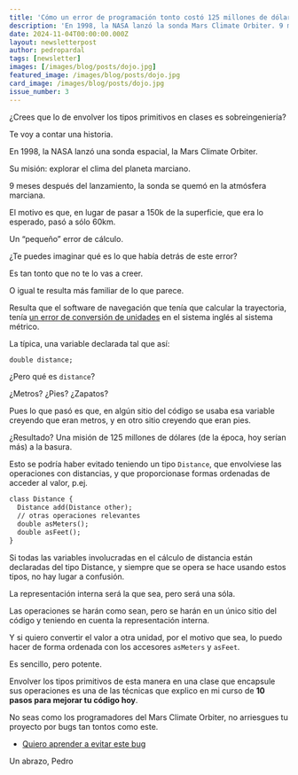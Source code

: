 ```yaml
---
title: 'Cómo un error de programación tonto costó 125 millones de dólares'
description: 'En 1998, la NASA lanzó la sonda Mars Climate Orbiter. 9 meses después del lanzamiento, la sonda se quemó en la atmósfera marciana. ¿Qué había detrás de este error?'
date: 2024-11-04T00:00:00.000Z
layout: newsletterpost
author: pedropardal
tags: [newsletter]
images: [/images/blog/posts/dojo.jpg]
featured_image: /images/blog/posts/dojo.jpg
card_image: /images/blog/posts/dojo.jpg
issue_number: 3
---
```


¿Crees que lo de envolver los tipos primitivos en clases es sobreingeniería?

Te voy a contar una historia.

En 1998, la NASA lanzó una sonda espacial, la Mars Climate Orbiter.

Su misión: explorar el clima del planeta marciano.

9 meses después del lanzamiento, la sonda se quemó en la atmósfera marciana.

El motivo es que, en lugar de pasar a 150k de la superficie, que era lo esperado, pasó a sólo 60km.

Un “pequeño” error de cálculo.

¿Te puedes imaginar qué es lo que había detrás de este error?

Es tan tonto que no te lo vas a creer.

O igual te resulta más familiar de lo que parece.

Resulta que el software de navegación que tenía que calcular la trayectoria, tenía [un error de conversión de unidades](http://news.bbc.co.uk/2/hi/science/nature/514763.stm) en el sistema inglés al sistema métrico.

La típica, una variable declarada tal que así:

```markdown
double distance;
```

¿Pero qué es `distance`?

¿Metros? ¿Pies? ¿Zapatos?

Pues lo que pasó es que, en algún sitio del código se usaba esa variable creyendo que eran metros, y en otro sitio creyendo que eran pies.

¿Resultado? Una misión de 125 millones de dólares (de la época, hoy serían más) a la basura.

Esto se podría haber evitado teniendo un tipo `Distance`, que envolviese las operaciones con distancias, y que proporcionase formas ordenadas de acceder al valor, p.ej.

```markdown
class Distance {
  Distance add(Distance other);
  // otras operaciones relevantes
  double asMeters();
  double asFeet();
}
```

Si todas las variables involucradas en el cálculo de distancia están declaradas del tipo Distance, y siempre que se opera se hace usando estos tipos, no hay lugar a confusión.

La representación interna será la que sea, pero será una sóla.

Las operaciones se harán como sean, pero se harán en un único sitio del código y teniendo en cuenta la representación interna.

Y si quiero convertir el valor a otra unidad, por el motivo que sea, lo puedo hacer de forma ordenada con los accesores `asMeters` y `asFeet`.

Es sencillo, pero potente. 

Envolver los tipos primitivos de esta manera en una clase que encapsule sus operaciones es una de las técnicas que explico en mi curso de **10 pasos para mejorar tu código hoy**.

No seas como los programadores del Mars Climate Orbiter, no arriesgues tu proyecto por bugs tan tontos como este.

- [Quiero aprender a evitar este bug](https://academia.exeal.com/courses/object-calisthenics?utm_source=newsletter&utm_medium=web&utm_campaign=mars_climate_orbiter)

Un abrazo,
Pedro
